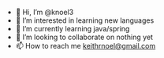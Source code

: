 - 👋 Hi, I’m @knoel3
- 👀 I’m interested in learning new languages 
- 🌱 I’m currently learning java/spring
- 💞️ I’m looking to collaborate on nothing yet
- 📫 How to reach me keithrnoel@gmail.com

<!---
knoel3/knoel3 is a ✨ special ✨ repository because its `README.md` (this file) appears on your GitHub profile.
You can click the Preview link to take a look at your changes.
--->
